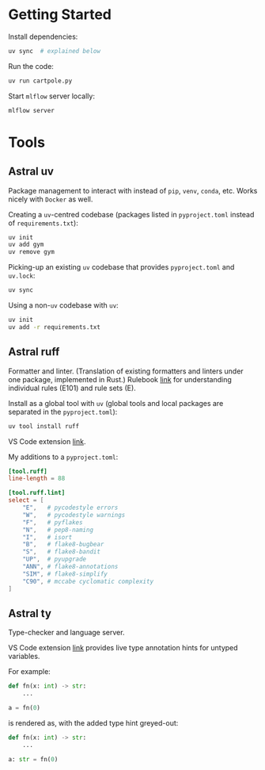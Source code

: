 # Getting Started

Install dependencies:
```zsh
uv sync  # explained below
```

Run the code:
```zsh
uv run cartpole.py
```

Start `mlflow` server locally:
```zsh
mlflow server
```


# Tools

## Astral uv
Package management to interact with instead of `pip`, `venv`, `conda`, etc.
Works nicely with `Docker` as well.

Creating a `uv`-centred codebase (packages listed in `pyproject.toml` instead of `requirements.txt`):
```zsh
uv init
uv add gym
uv remove gym
```

Picking-up an existing `uv` codebase that provides `pyproject.toml` and `uv.lock`:
```zsh
uv sync
```

Using a non-`uv` codebase with `uv`:
```zsh
uv init
uv add -r requirements.txt
```



## Astral ruff
Formatter and linter. (Translation of existing formatters and linters under one package, implemented in Rust.) Rulebook [link](https://docs.astral.sh/ruff/rules/) for understanding individual rules (E101) and rule sets (E).

Install as a global tool with `uv` (global tools and local packages are separated in the `pyproject.toml`):
```zsh
uv tool install ruff
```

VS Code extension [link](https://marketplace.visualstudio.com/items?itemName=charliermarsh.ruff).

My additions to a `pyproject.toml`:
```toml
[tool.ruff]
line-length = 88

[tool.ruff.lint]
select = [
    "E",   # pycodestyle errors
    "W",   # pycodestyle warnings
    "F",   # pyflakes
    "N",   # pep8-naming
    "I",   # isort
    "B",   # flake8-bugbear
    "S",   # flake8-bandit
    "UP",  # pyupgrade
    "ANN", # flake8-annotations
    "SIM", # flake8-simplify
    "C90", # mccabe cyclomatic complexity
]
```



## Astral ty
Type-checker and language server.

VS Code extension [link](https://marketplace.visualstudio.com/items?itemName=astral-sh.ty) provides live type annotation hints for untyped variables.

For example:
```python
def fn(x: int) -> str:
    ...

a = fn(0)
```
is rendered as, with the added type hint greyed-out:
```python
def fn(x: int) -> str:
    ...

a: str = fn(0)
```
